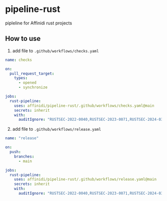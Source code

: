 # pipeline-rust

pipleline for Affinidi rust projects

## How to use

1. add file to `.github/workflows/checks.yaml`

```yaml
name: checks

on:
  pull_request_target:
    types:
      - opened
      - synchronize

jobs:
  rust-pipeline:
    uses: affinidi/pipeline-rust/.github/workflows/checks.yaml@main
    secrets: inherit
    with:
      auditIgnore: "RUSTSEC-2022-0040,RUSTSEC-2023-0071,RUSTSEC-2024-0373"
```

2. add file to `.github/workflows/release.yaml`

```yaml
name: "release"

on:
  push:
    branches:
      - main

jobs:
  rust-pipeline:
    uses: affinidi/pipeline-rust/.github/workflows/release.yaml@main
    secrets: inherit
    with:
      auditIgnore: "RUSTSEC-2022-0040,RUSTSEC-2023-0071,RUSTSEC-2024-0373"
```
